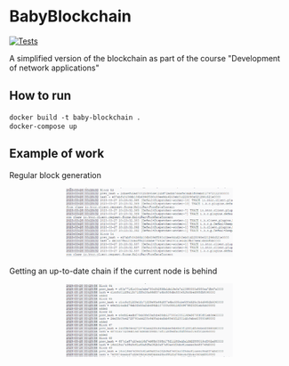 # BabyBlockchain
[![Tests](https://github.com/kechinvv/BabyBlockchain/actions/workflows/test.yml/badge.svg?branch=master)](https://github.com/kechinvv/BabyBlockchain/actions/workflows/test.yml)

A simplified version of the blockchain as part of the course "Development of network applications"
## How to run
```
docker build -t baby-blockchain . 
docker-compose up 
```

## Example of work
Regular block generation
<p align="center">
<img src="def_gen.png" width="300">
</p>
Getting an up-to-date chain if the current node is behind
<p align="center">
<img src="minority_fix.png" width="300">
</p>